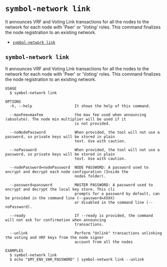 `symbol-network link`
=====================

It announces VRF and Voting Link transactions for all the nodes to the network for each node with 'Peer' or 'Voting' roles. This command finalizes the node registration to an existing network.

* [`symbol-network link`](#symbol-network-link)

## `symbol-network link`

It announces VRF and Voting Link transactions for all the nodes to the network for each node with 'Peer' or 'Voting' roles. This command finalizes the node registration to an existing network.

```
USAGE
  $ symbol-network link

OPTIONS
  -h, --help                   It shows the help of this command.

  --maxFee=maxFee              the max fee used when announcing (absolute). The node min multiplier will be used if it
                               is not provided.

  --noNodePassword             When provided, the tool will not use a password, so private keys will be stored in plain
                               text. Use with caution.

  --noPassword                 When provided, the tool will not use a password, so private keys will be stored in plain
                               text. Use with caution.

  --nodePassword=nodePassword  NODE PASSWORD: A password used to encrypt and decrypt each node configuration (Inside the
                               nodes folder).

  --password=password          MASTER PASSWORD: A password used to encrypt and decrypt the local key store. This cli
                               prompts for a password by default, can be provided in the command line (--password=XXXX)
                               or disabled in the command line (--noPassword).

  --ready                      If --ready is provided, the command will not ask for confirmation when announcing
                               transactions.

  --unlink                     Perform "Unlink" transactions unlinking the voting and VRF keys from the node signer
                               account from all the nodes

EXAMPLES
  $ symbol-network link
  $ echo "$MY_ENV_VAR_PASSWORD" | symbol-network link --unlink
```
